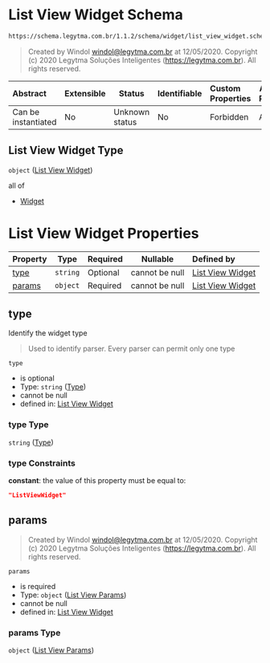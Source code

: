 # List View Widget Schema

```txt
https://schema.legytma.com.br/1.1.2/schema/widget/list_view_widget.schema.json
```




> Created by Windol [windol@legytma.com.br](mailto:windol@legytma.com.br) at 12/05/2020.
> Copyright (c) 2020 Legytma Soluções Inteligentes (<https://legytma.com.br>). All rights reserved.
>

| Abstract            | Extensible | Status         | Identifiable | Custom Properties | Additional Properties | Access Restrictions | Defined In                                                                                           |
| :------------------ | ---------- | -------------- | ------------ | :---------------- | --------------------- | ------------------- | ---------------------------------------------------------------------------------------------------- |
| Can be instantiated | No         | Unknown status | No           | Forbidden         | Allowed               | none                | [list_view_widget.schema.json](../schema/widget/list_view_widget.schema.json) |

## List View Widget Type

`object` ([List View Widget](list_view_widget.md))

all of

-   [Widget](input_decoration-properties-widget-5.md)

# List View Widget Properties

| Property          | Type     | Required | Nullable       | Defined by                                                                                                                                                            |
| :---------------- | -------- | -------- | -------------- | :-------------------------------------------------------------------------------------------------------------------------------------------------------------------- |
| [type](#type)     | `string` | Optional | cannot be null | [List View Widget](widget-definitions-type.md)                 |
| [params](#params) | `object` | Required | cannot be null | [List View Widget](list_view_widget-properties-list-view-params.md) |

## type

Identify the widget type


> Used to identify parser. Every parser can permit only one type
>

`type`

-   is optional
-   Type: `string` ([Type](widget-definitions-type.md))
-   cannot be null
-   defined in: [List View Widget](widget-definitions-type.md)

### type Type

`string` ([Type](widget-definitions-type.md))

### type Constraints

**constant**: the value of this property must be equal to:

```json
"ListViewWidget"
```

## params




> Created by Windol [windol@legytma.com.br](mailto:windol@legytma.com.br) at 12/05/2020.
> Copyright (c) 2020 Legytma Soluções Inteligentes (<https://legytma.com.br>). All rights reserved.
>

`params`

-   is required
-   Type: `object` ([List View Params](list_view_widget-properties-list-view-params.md))
-   cannot be null
-   defined in: [List View Widget](list_view_widget-properties-list-view-params.md)

### params Type

`object` ([List View Params](list_view_widget-properties-list-view-params.md))
